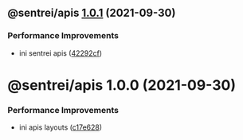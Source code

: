 ## @sentrei/apis [1.0.1](https://github.com/sentrei/sentrei/compare/@sentrei/apis@1.0.0...@sentrei/apis@1.0.1) (2021-09-30)

### Performance Improvements

- ini sentrei apis ([42292cf](https://github.com/sentrei/sentrei/commit/42292cff4e5928a35db3a1d36a036ebd68e7c5af))

# @sentrei/apis 1.0.0 (2021-09-30)

### Performance Improvements

- ini apis layouts ([c17e628](https://github.com/sentrei/sentrei/commit/c17e628f9e1a327e8c25cb19707a0ddd5cf38032))
